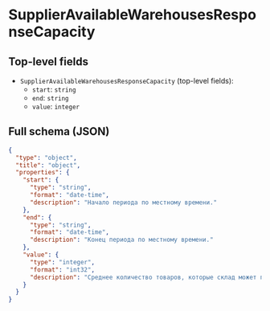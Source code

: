 # SupplierAvailableWarehousesResponseCapacity

## Top-level fields
- `SupplierAvailableWarehousesResponseCapacity` (top-level fields):
  - `start`: `string`
  - `end`: `string`
  - `value`: `integer`

## Full schema (JSON)
```json
{
  "type": "object",
  "title": "object",
  "properties": {
    "start": {
      "type": "string",
      "format": "date-time",
      "description": "Начало периода по местному времени."
    },
    "end": {
      "type": "string",
      "format": "date-time",
      "description": "Конец периода по местному времени."
    },
    "value": {
      "type": "integer",
      "format": "int32",
      "description": "Среднее количество товаров, которые склад может принять в день за период."
    }
  }
}
```
